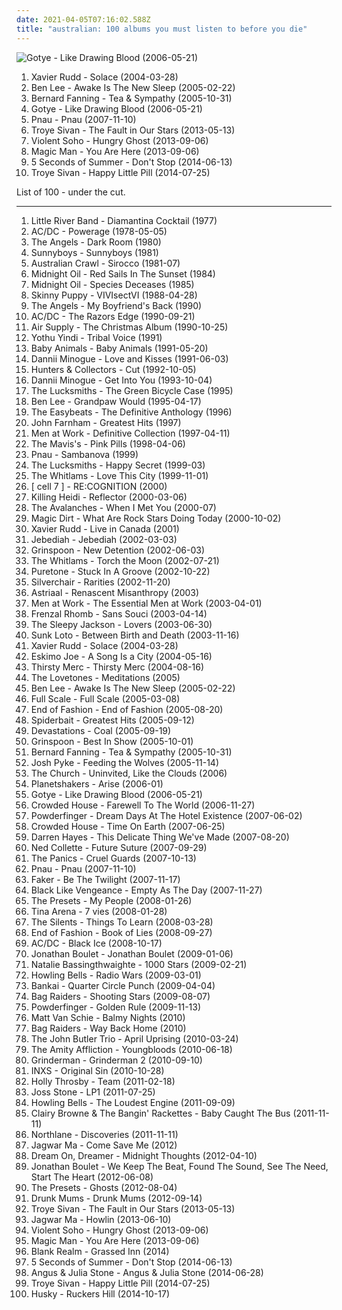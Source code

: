 ```yaml
---
date: 2021-04-05T07:16:02.588Z
title: "australian: 100 albums you must listen to before you die"
---
```

![Gotye - Like Drawing Blood (2006-05-21)](http://coverartarchive.org/release/adb359a8-a6d7-442b-a231-6005dc5e9a32/2588181873-500.jpg "Gotye - Like Drawing Blood (2006-05-21)")
<ol class="albums">
<li data-cover="http://coverartarchive.org/release/b6daa9c7-94c3-4453-8bc4-e74e5a47249e/6960638372-500.jpg" data-tags="folk, surf, australian, acoustic" role="button">Xavier Rudd - Solace (2004-03-28)</li>
<li data-cover="http://coverartarchive.org/release/7f1caad2-d40e-4568-b316-a6b58bfaf03b/22120885010-500.jpg" data-tags="australian" role="button">Ben Lee - Awake Is The New Sleep (2005-02-22)</li>
<li data-cover="http://coverartarchive.org/release/6d283241-8ab9-4ce8-b5e5-4bed82e1f894/9230255613-500.jpg" data-tags="australian, acoustic" role="button">Bernard Fanning - Tea & Sympathy (2005-10-31)</li>
<li data-cover="http://coverartarchive.org/release/adb359a8-a6d7-442b-a231-6005dc5e9a32/2588181873-500.jpg" data-tags="indie, australian, electronic" role="button">Gotye - Like Drawing Blood (2006-05-21)</li>
<li data-cover="http://coverartarchive.org/release/d140c01c-906d-37e8-96ac-fffa45af8fcc/8490359162-500.jpg" data-tags="electronic, australian, indietronica" role="button">Pnau - Pnau (2007-11-10)</li>
<li data-cover="https://img.discogs.com/hrp-6Fz0OaU2mKzq9x5BQf8NPaY=/fit-in/600x600/filters:strip_icc():format(jpeg):mode_rgb():quality(90)/discogs-images/R-11445111-1516463745-7281.jpeg.jpg" data-tags="pop, australian, youtube, male vocalists" role="button">Troye Sivan - The Fault in Our Stars (2013-05-13)</li>
<li data-cover="http://coverartarchive.org/release/87efb798-d326-49e9-9905-65f9bfb45f44/7339492732-500.jpg" data-tags="australian" role="button">Violent Soho - Hungry Ghost (2013-09-06)</li>
<li data-cover="http://coverartarchive.org/release/a6ccfc67-9337-4935-8f18-4529180510d1/5416578532-500.jpg" data-tags="electronic, indie, rock, alternative, australian, pop punk, listen" role="button">Magic Man - You Are Here (2013-09-06)</li>
<li data-cover="http://coverartarchive.org/release/f6e50836-e87e-4ada-96ee-5c48f91a715d/7774986323-500.jpg" data-tags="rock, pop rock, australian, pop punk" role="button">5 Seconds of Summer - Don't Stop (2014-06-13)</li>
<li data-cover="https://img.discogs.com/fi4jZ9ztLE3D36kuxCBPcZoQbAE=/fit-in/600x599/filters:strip_icc():format(jpeg):mode_rgb():quality(90)/discogs-images/R-6857298-1428100499-3255.jpeg.jpg" data-tags="pop, australian, youtube, male vocalists" role="button">Troye Sivan - Happy Little Pill (2014-07-25)</li>
</ol>
List of 100 - under the cut.
<!-- more -->

_________________

<ol class="albums">
<li data-cover="https://img.discogs.com/BNz0fN56AF1xYI-AqCyEbq5F86g=/fit-in/550x550/filters:strip_icc():format(jpeg):mode_rgb():quality(90)/discogs-images/R-2732252-1342438753-7271.jpeg.jpg" data-tags="classic rock, 70s, australian, little river band" role="button">
Little River Band - Diamantina Cocktail (1977)
</li>
<li data-cover="http://coverartarchive.org/release/691c26c5-5804-47ca-8d86-41b411876689/20241458081-500.jpg" data-tags="hard rock" role="button">
AC/DC - Powerage (1978-05-05)
</li>
<li data-cover="https://via.placeholder.com/450" data-tags="rock, 80s, hard rock, australian, aussie, australian rock, aussie rock, 80s rock" role="button">
The Angels - Dark Room (1980)
</li>
<li data-cover="http://coverartarchive.org/release/b282bfeb-6b8f-3bc4-9276-f0f433048a77/23879493882-500.jpg" data-tags="indie, alternative, australian, sunnyboys" role="button">
Sunnyboys - Sunnyboys (1981)
</li>
<li data-cover="https://via.placeholder.com/450" data-tags="80s, australian, power-pop, white reggae, unintelligible, oz rock, music i adore" role="button">
Australian Crawl - Sirocco (1981-07)
</li>
<li data-cover="http://coverartarchive.org/release/a77628e2-99b1-3a90-8c30-d680b0d3d632/28675121161-500.jpg" data-tags="australian, rock, 80s" role="button">
Midnight Oil - Red Sails In The Sunset (1984)
</li>
<li data-cover="http://coverartarchive.org/release/ca14adbe-1927-49ae-aa69-180fa0494ad0/15004817841-500.jpg" data-tags="rock, australian" role="button">
Midnight Oil - Species Deceases (1985)
</li>
<li data-cover="https://via.placeholder.com/450" data-tags="industrial" role="button">
Skinny Puppy - VIVIsectVI (1988-04-28)
</li>
<li data-cover="http://coverartarchive.org/release/c90ce171-0e82-4cfc-8a37-499a590d41c6/24546237017-500.jpg" data-tags="rock, 60s, 70s, hard rock, australian, aussie, girl group, 70s rock, australian rock, morning music, aussie rock, new world fair" role="button">
The Angels - My Boyfriend's Back (1990)
</li>
<li data-cover="http://coverartarchive.org/release/c280af5a-666b-3221-9d1f-a12b674ddf54/11350701340-500.jpg" data-tags="hard rock" role="button">
AC/DC - The Razors Edge (1990-09-21)
</li>
<li data-cover="http://coverartarchive.org/release/cb3f0102-fdf3-4c61-a2ce-e953e9800e40/15473827078-500.jpg" data-tags="pop, pop rock, australian, christmas, soft rock, cheesy, collection, christmas albums, air supply" role="button">
Air Supply - The Christmas Album (1990-10-25)
</li>
<li data-cover="https://img.discogs.com/Wqwqs9FIt0XbH5V95eIUiP-zCW4=/fit-in/600x450/filters:strip_icc():format(jpeg):mode_rgb():quality(90)/discogs-images/R-1742814-1529806958-2162.jpeg.jpg" data-tags="australian, world" role="button">
Yothu Yindi - Tribal Voice (1991)
</li>
<li data-cover="http://coverartarchive.org/release/bd7d495c-a21f-3159-851f-9e36380cd597/4899610696-500.jpg" data-tags="rock, australian, albums in my cd rack" role="button">
Baby Animals - Baby Animals (1991-05-20)
</li>
<li data-cover="http://coverartarchive.org/release/49077c4b-185f-487b-99a2-1b49e9345ebb/12337813915-500.jpg" data-tags="electronic, electronica, pop, dance, australian, techno, 90s, female vocalist" role="button">
Dannii Minogue - Love and Kisses (1991-06-03)
</li>
<li data-cover="http://coverartarchive.org/release/b0af2867-cfbc-4782-ab25-683200194c41/20650964762-500.jpg" data-tags="rock, australian" role="button">
Hunters & Collectors - Cut (1992-10-05)
</li>
<li data-cover="http://coverartarchive.org/release/1597ff14-c36c-4df6-9e9f-33ec9d3e3408/12337906565-500.jpg" data-tags="electronic, electronica, pop, dance, australian, techno, 90s, female vocalist" role="button">
Dannii Minogue - Get Into You (1993-10-04)
</li>
<li data-cover="https://img.discogs.com/2HbEHZPJnQbAeFEFZNQWt7Z7DdA=/fit-in/600x590/filters:strip_icc():format(jpeg):mode_rgb():quality(90)/discogs-images/R-1604916-1231999553.jpeg.jpg" data-tags="indie, pop, alternative, indie pop, twee pop, australian, 90s, anti-folk" role="button">
The Lucksmiths - The Green Bicycle Case (1995)
</li>
<li data-cover="http://coverartarchive.org/release/fca29729-b286-4042-b710-8e28d8ed78f3/16176401664-500.jpg" data-tags="australian, acoustic" role="button">
Ben Lee - Grandpaw Would (1995-04-17)
</li>
<li data-cover="https://img.discogs.com/ekGNyjhh3Dxzx_r-l8Inik0s8mk=/fit-in/595x600/filters:strip_icc():format(jpeg):mode_rgb():quality(90)/discogs-images/R-11501981-1517474496-1311.jpeg.jpg" data-tags="pop, rock, 60s, australian, psychedelic, oldies, garage, male vocalists, library, close harmony" role="button">
The Easybeats - The Definitive Anthology (1996)
</li>
<li data-cover="http://coverartarchive.org/release/d2f4ce1f-ad6b-4235-8e84-1d7122e374f6/9700776375-500.jpg" data-tags="classic rock, pop, rock, 80s, australian, aussie, john farnham" role="button">
John Farnham - Greatest Hits (1997)
</li>
<li data-cover="https://img.discogs.com/z_qrGCVxtVqSXt-LKsA2nR8jsaQ=/fit-in/600x586/filters:strip_icc():format(jpeg):mode_rgb():quality(90)/discogs-images/R-9281927-1477888687-6448.jpeg.jpg" data-tags="pop, rock, 80s, australian, new wave, oldies, male vocalists, close harmony, meine alben" role="button">
Men at Work - Definitive Collection (1997-04-11)
</li>
<li data-cover="http://coverartarchive.org/release/6d6caef6-1ec5-48c8-89a8-a77648e137f5/6662695228-500.jpg" data-tags="australian" role="button">
The Mavis's - Pink Pills (1998-04-06)
</li>
<li data-cover="http://coverartarchive.org/release/a4b233d0-183a-482d-a7a7-7a1bb6d9ba38/6257852608-500.jpg" data-tags="australian, electronic" role="button">
Pnau - Sambanova (1999)
</li>
<li data-cover="https://img.discogs.com/cfc9e7fd50d7c9c08931869b95f6849a01d0635d/images/spacer.gif" data-tags="indie, pop, alternative, indie pop, twee pop, australian, 90s, anti-folk, fave-pop" role="button">
The Lucksmiths - Happy Secret (1999-03)
</li>
<li data-cover="https://img.discogs.com/9faYlINBVBBxJUcGDstxeKGmVPg=/fit-in/600x592/filters:strip_icc():format(jpeg):mode_rgb():quality(90)/discogs-images/R-4016120-1500856103-2776.jpeg.jpg" data-tags="australian" role="button">
The Whitlams - Love This City (1999-11-01)
</li>
<li data-cover="https://img.discogs.com/2Z5LCAXMSY_E_8aDoS8Hl-eKjds=/fit-in/600x600/filters:strip_icc():format(jpeg):mode_rgb():quality(90)/discogs-images/R-1953125-1254692604.jpeg.jpg" data-tags="electronic, electronica, 80s, ambient, australian, industrial, idm, glitch, synthpop, futurepop, industrial metal, electro-industrial, steampunk" role="button">
[ cell 7 ] - RE:COGNITION (2000)
</li>
<li data-cover="https://img.discogs.com/GyS0cYHemy-r3a6HegKEXco0EUA=/fit-in/350x350/filters:strip_icc():format(jpeg):mode_rgb():quality(90)/discogs-images/R-11731-1327490030.jpeg.jpg" data-tags="rock, alternative rock, australian, post-grunge, great artist, reflector" role="button">
Killing Heidi - Reflector (2000-03-06)
</li>
<li data-cover="http://coverartarchive.org/release/acacc842-6066-4b8b-83b4-b378509a82c9/14132799564-500.jpg" data-tags="chillout, electronic, trip-hop, 80s, alternative, dance, australian, funk, turntablism, whimsical, fun, 00s, aussie, bootleg, fake, summery, soothing, rusbeh" role="button">
The Avalanches - When I Met You (2000-07)
</li>
<li data-cover="https://via.placeholder.com/450" data-tags="rock, alternative rock, australian, female vocals, chicks with guitars" role="button">
Magic Dirt - What Are Rock Stars Doing Today (2000-10-02)
</li>
<li data-cover="http://coverartarchive.org/release/4f740d23-68f8-4e6b-9d51-27381b1bd051/9998194073-500.jpg" data-tags="indie, folk, singer-songwriter, australian, acoustic, mellow, live, 00s" role="button">
Xavier Rudd - Live in Canada (2001)
</li>
<li data-cover="https://via.placeholder.com/450" data-tags="alternative rock, australian" role="button">
Jebediah - Jebediah (2002-03-03)
</li>
<li data-cover="https://img.discogs.com/wWdr6ZlhZM3V4pdKeuTX0Ti9Ci4=/fit-in/600x525/filters:strip_icc():format(jpeg):mode_rgb():quality(90)/discogs-images/R-628771-1603077592-1541.jpeg.jpg" data-tags="australian" role="button">
Grinspoon - New Detention (2002-06-03)
</li>
<li data-cover="https://img.discogs.com/1sOIqVa-FndRj9ylHSRUjy4tF9Q=/fit-in/600x585/filters:strip_icc():format(jpeg):mode_rgb():quality(90)/discogs-images/R-7877530-1450726506-6945.jpeg.jpg" data-tags="pop, rock, australian" role="button">
The Whitlams - Torch the Moon (2002-07-21)
</li>
<li data-cover="https://img.discogs.com/qod28ZiCDABT-laIIsMdl91Q6Dk=/fit-in/513x374/filters:strip_icc():format(jpeg):mode_rgb():quality(90)/discogs-images/R-138339-1106688055.jpg.jpg" data-tags="electronica, pop, experimental, australian, itunes" role="button">
Puretone - Stuck In A Groove (2002-10-22)
</li>
<li data-cover="http://coverartarchive.org/release/75ba6348-f99f-369e-93e8-978115427bd3/1612955339-500.jpg" data-tags="rock, grunge, alternative rock, australian, post-grunge" role="button">
Silverchair - Rarities (2002-11-20)
</li>
<li data-cover="https://via.placeholder.com/450" data-tags="black metal, australian" role="button">
Astriaal - Renascent Misanthropy (2003)
</li>
<li data-cover="https://img.discogs.com/CNWQ-65tOtu0wHnoQxU8t7lmjCM=/fit-in/600x852/filters:strip_icc():format(jpeg):mode_rgb():quality(90)/discogs-images/R-7970862-1452672610-7453.jpeg.jpg" data-tags="classic rock, pop, rock, 80s, australian, new wave, soft rock" role="button">
Men at Work - The Essential Men at Work (2003-04-01)
</li>
<li data-cover="http://coverartarchive.org/release/21a6018f-c4cd-31dc-8308-faf213ed07ab/3323591202-500.jpg" data-tags="australian" role="button">
Frenzal Rhomb - Sans Souci (2003-04-14)
</li>
<li data-cover="http://coverartarchive.org/release/66dbad61-405a-4bac-a9f6-83f76cf9c7da/9725831330-500.jpg" data-tags="australian" role="button">
The Sleepy Jackson - Lovers (2003-06-30)
</li>
<li data-cover="https://via.placeholder.com/450" data-tags="metal, australian" role="button">
Sunk Loto - Between Birth and Death (2003-11-16)
</li>
<li data-cover="http://coverartarchive.org/release/b6daa9c7-94c3-4453-8bc4-e74e5a47249e/6960638372-500.jpg" data-tags="folk, surf, australian, acoustic" role="button">
Xavier Rudd - Solace (2004-03-28)
</li>
<li data-cover="http://coverartarchive.org/release/d2514ebd-7da2-4a31-9ff2-2ab6678e3676/21353841090-500.jpg" data-tags="australian" role="button">
Eskimo Joe - A Song Is a City (2004-05-16)
</li>
<li data-cover="http://coverartarchive.org/release/1a409125-e33d-4cc6-b237-f7fe712d9f34/3487346284-500.jpg" data-tags="rock, alternative, australian, male vocalists, thirsty merc" role="button">
Thirsty Merc - Thirsty Merc (2004-08-16)
</li>
<li data-cover="http://coverartarchive.org/release/5b179718-55bb-4549-ac5d-70ab499d4716/8062009596-500.jpg" data-tags="rock, australian, investigate, amn 2006, brian jonestown massacre, band records, chaser iii" role="button">
The Lovetones - Meditations (2005)
</li>
<li data-cover="http://coverartarchive.org/release/7f1caad2-d40e-4568-b316-a6b58bfaf03b/22120885010-500.jpg" data-tags="australian" role="button">
Ben Lee - Awake Is The New Sleep (2005-02-22)
</li>
<li data-cover="https://img.discogs.com/jToqEeCgPTGMDrb8sLl4SCMycRQ=/fit-in/600x597/filters:strip_icc():format(jpeg):mode_rgb():quality(90)/discogs-images/R-765138-1184439787.jpeg.jpg" data-tags="metal, rap, australian, alternative metal, nu metal, rap metal, rap-metal, no-screamo" role="button">
Full Scale - Full Scale (2005-03-08)
</li>
<li data-cover="http://coverartarchive.org/release/ef2b7550-bb44-4289-9088-4daa37593f10/20024492143-500.jpg" data-tags="rock, australian" role="button">
End of Fashion - End of Fashion (2005-08-20)
</li>
<li data-cover="http://coverartarchive.org/release/83d4a126-26b8-47b2-b49a-4590d0f9c520/9245449619-500.jpg" data-tags="alternative rock, australian" role="button">
Spiderbait - Greatest Hits (2005-09-12)
</li>
<li data-cover="https://img.discogs.com/-pg5ltC02VoQTnfGKqboXoVAPmU=/fit-in/600x597/filters:strip_icc():format(jpeg):mode_rgb():quality(90)/discogs-images/R-835233-1567451572-1172.jpeg.jpg" data-tags="australian" role="button">
Devastations - Coal (2005-09-19)
</li>
<li data-cover="https://img.discogs.com/xjNCs2oJBD2FaQMaHQSY6X4hCAY=/fit-in/300x300/filters:strip_icc():format(jpeg):mode_rgb():quality(90)/discogs-images/R-3153555-1318237619.jpeg.jpg" data-tags="alternative rock, australian" role="button">
Grinspoon - Best In Show (2005-10-01)
</li>
<li data-cover="http://coverartarchive.org/release/6d283241-8ab9-4ce8-b5e5-4bed82e1f894/9230255613-500.jpg" data-tags="australian, acoustic" role="button">
Bernard Fanning - Tea & Sympathy (2005-10-31)
</li>
<li data-cover="https://img.discogs.com/Zn_PVNM_FO56rUVzHRW83Nx3z_c=/fit-in/500x500/filters:strip_icc():format(jpeg):mode_rgb():quality(90)/discogs-images/R-1067853-1327919452.jpeg.jpg" data-tags="australian" role="button">
Josh Pyke - Feeding the Wolves (2005-11-14)
</li>
<li data-cover="http://coverartarchive.org/release/012ace4e-4ab5-4da6-b62d-eddd1065e739/2196547790-500.jpg" data-tags="alternative rock, australian" role="button">
The Church - Uninvited, Like the Clouds (2006)
</li>
<li data-cover="http://coverartarchive.org/release/b1b993cb-24db-439d-9415-2ee02e69e9a2/24701723651-500.jpg" data-tags="pop, rock, pop rock, australian, pop punk, christian rock, worship, planetshakers, planet shakers" role="button">
Planetshakers - Arise (2006-01)
</li>
<li data-cover="http://coverartarchive.org/release/adb359a8-a6d7-442b-a231-6005dc5e9a32/2588181873-500.jpg" data-tags="indie, australian, electronic" role="button">
Gotye - Like Drawing Blood (2006-05-21)
</li>
<li data-cover="http://coverartarchive.org/release/c9afec1f-6ddb-4a78-8674-f2d6e7864dd1/17919122179-500.jpg" data-tags="pop, rock, australian, english" role="button">
Crowded House - Farewell To The World (2006-11-27)
</li>
<li data-cover="http://coverartarchive.org/release/17fd9c64-1dbc-3d5c-ba53-4086991c81cd/4921652324-500.jpg" data-tags="australian" role="button">
Powderfinger - Dream Days At The Hotel Existence (2007-06-02)
</li>
<li data-cover="https://img.discogs.com/XQFgarS1rd6AyUnHdYccjgyBx40=/fit-in/600x600/filters:strip_icc():format(jpeg):mode_rgb():quality(90)/discogs-images/R-6175437-1518968810-3549.jpeg.jpg" data-tags="australian, alternative rock" role="button">
Crowded House - Time On Earth (2007-06-25)
</li>
<li data-cover="https://img.discogs.com/qp-fSXy8to2EneFsoGOXf99Fle0=/fit-in/600x581/filters:strip_icc():format(jpeg):mode_rgb():quality(90)/discogs-images/R-2210804-1595306896-2248.jpeg.jpg" data-tags="australian, pop" role="button">
Darren Hayes - This Delicate Thing We've Made (2007-08-20)
</li>
<li data-cover="https://img.discogs.com/O6fKwZnutdg_pAp5Tt7Bdy11Taw=/fit-in/352x360/filters:strip_icc():format(jpeg):mode_rgb():quality(90)/discogs-images/R-10299986-1494912560-1577.jpeg.jpg" data-tags="australian, 00s, merkliste" role="button">
Ned Collette - Future Suture (2007-09-29)
</li>
<li data-cover="https://img.discogs.com/5CSR2ZexE31wNBuqOnv9HvTMq1A=/fit-in/400x398/filters:strip_icc():format(jpeg):mode_rgb():quality(90)/discogs-images/R-2664115-1334722692.jpeg.jpg" data-tags="australian" role="button">
The Panics - Cruel Guards (2007-10-13)
</li>
<li data-cover="http://coverartarchive.org/release/d140c01c-906d-37e8-96ac-fffa45af8fcc/8490359162-500.jpg" data-tags="electronic, australian, indietronica" role="button">
Pnau - Pnau (2007-11-10)
</li>
<li data-cover="http://coverartarchive.org/release/1f1817f1-0357-4f55-912b-1e4b052abaab/1158143504-500.jpg" data-tags="indie, rock, australian, aussie, sydney, discoverockult, good australian pop with substance" role="button">
Faker - Be The Twilight (2007-11-17)
</li>
<li data-cover="https://img.discogs.com/akWvgXUNruCt-EXGtUvFun8N_LE=/fit-in/600x602/filters:strip_icc():format(jpeg):mode_rgb():quality(90)/discogs-images/R-9899771-1589187874-2819.jpeg.jpg" data-tags="australian, melodic death metal" role="button">
Black Like Vengeance - Empty As The Day (2007-11-27)
</li>
<li data-cover="https://via.placeholder.com/450" data-tags="electronic, electropop, indie, australian, synthpop, modern rock, buy, electrohouse, australian electronic" role="button">
The Presets - My People (2008-01-26)
</li>
<li data-cover="https://img.discogs.com/9XzuG5rE59q-HP_zhuYR8WhFLdA=/fit-in/500x427/filters:strip_icc():format(jpeg):mode_rgb():quality(90)/discogs-images/R-1892824-1367044030-5496.jpeg.jpg" data-tags="french, pop, female vocalists, australian, tin" role="button">
Tina Arena - 7 vies (2008-01-28)
</li>
<li data-cover="http://coverartarchive.org/release/cae0104b-3c82-4707-9e39-8092bd965c21/24057146713-500.jpg" data-tags="indie, australian, psychedelic, garage rock, debut album" role="button">
The Silents - Things To Learn (2008-03-28)
</li>
<li data-cover="http://coverartarchive.org/release/007eb196-9edd-419a-8b05-be4889fab577/1877691832-500.jpg" data-tags="rock, australian" role="button">
End of Fashion - Book of Lies (2008-09-27)
</li>
<li data-cover="http://coverartarchive.org/release/701340f6-dea7-3f37-acb6-808950f5299b/13904108948-500.jpg" data-tags="hard rock" role="button">
AC/DC - Black Ice (2008-10-17)
</li>
<li data-cover="https://img.discogs.com/HHaD7sImJSdHnDiMxK3oIStpE2o=/fit-in/293x293/filters:strip_icc():format(jpeg):mode_rgb():quality(90)/discogs-images/R-2064629-1261889819.jpeg.jpg" data-tags="indie, rock, indie rock, australian, villa tempo, sweet - sweeter - nina" role="button">
Jonathan Boulet - Jonathan Boulet (2009-01-06)
</li>
<li data-cover="http://coverartarchive.org/release/34f92ab0-b354-41ab-a328-99a14c582e67/16609692119-500.jpg" data-tags="pop, female vocalists, dance, australian, dance-pop, to purchase" role="button">
Natalie Bassingthwaighte - 1000 Stars (2009-02-21)
</li>
<li data-cover="https://img.discogs.com/386MqCyhoQeEYW_EV0DED1vektE=/fit-in/600x600/filters:strip_icc():format(jpeg):mode_rgb():quality(90)/discogs-images/R-1673013-1248027968.jpeg.jpg" data-tags="australian" role="button">
Howling Bells - Radio Wars (2009-03-01)
</li>
<li data-cover="http://coverartarchive.org/release/a50a4fd5-e834-441b-91fd-cd1b5a0e9de2/11811001351-500.jpg" data-tags="electronic, grunge, australian, loud, melbourne, horsetastic" role="button">
Bankai - Quarter Circle Punch (2009-04-04)
</li>
<li data-cover="http://coverartarchive.org/release/b0859310-5eee-40dc-88ac-9cd761f91d49/6576902413-500.jpg" data-tags="trance, electronic, dance, australian, house" role="button">
Bag Raiders - Shooting Stars (2009-08-07)
</li>
<li data-cover="http://coverartarchive.org/release/e116d549-bb3f-42e2-9461-ef12018cf29d/27087638197-500.jpg" data-tags="australian" role="button">
Powderfinger - Golden Rule (2009-11-13)
</li>
<li data-cover="http://coverartarchive.org/release/9def56ea-fb40-4fd4-8bbc-b9f50f572f5d/2033721976-500.jpg" data-tags="electronic, pop, 80s, australian, synthpop, male vocalists, dreampop" role="button">
Matt Van Schie - Balmy Nights (2010)
</li>
<li data-cover="https://img.discogs.com/9O99dPHvBxMQ9-UaNa6xrQfOZV4=/fit-in/600x600/filters:strip_icc():format(jpeg):mode_rgb():quality(90)/discogs-images/R-9046282-1473834343-4106.png.jpg" data-tags="electronic, electro, dance, australian, happy, funk, electrodance, poptron" role="button">
Bag Raiders - Way Back Home (2010)
</li>
<li data-cover="https://img.discogs.com/cfc9e7fd50d7c9c08931869b95f6849a01d0635d/images/spacer.gif" data-tags="folk, australian, jbt, john butler" role="button">
The John Butler Trio - April Uprising (2010-03-24)
</li>
<li data-cover="https://img.discogs.com/7l--RrHRsRckHODoo81PzOrQVX0=/fit-in/600x600/filters:strip_icc():format(jpeg):mode_rgb():quality(90)/discogs-images/R-3149766-1536557176-4766.jpeg.jpg" data-tags="post-hardcore" role="button">
The Amity Affliction - Youngbloods (2010-06-18)
</li>
<li data-cover="http://coverartarchive.org/release/a9434b3e-fc13-39a1-8bce-ce0079dc1125/9576536177-500.jpg" data-tags="alternative rock, garage" role="button">
Grinderman - Grinderman 2 (2010-09-10)
</li>
<li data-cover="https://img.discogs.com/lP82-QQtB6OxZMj25TjSjRk2q8Y=/fit-in/600x600/filters:strip_icc():format(jpeg):mode_rgb():quality(90)/discogs-images/R-1410996-1511196632-9274.jpeg.jpg" data-tags="alternative rock, australian, new wave, australia, australien, australie" role="button">
INXS - Original Sin (2010-10-28)
</li>
<li data-cover="https://via.placeholder.com/450" data-tags="female vocalists, australian, 2011 releases" role="button">
Holly Throsby - Team (2011-02-18)
</li>
<li data-cover="https://img.discogs.com/qWypFWC6X79FPI1bZN2Z0uVuXvY=/fit-in/600x532/filters:strip_icc():format(jpeg):mode_rgb():quality(90)/discogs-images/R-4187854-1608112438-6231.jpeg.jpg" data-tags="soul" role="button">
Joss Stone - LP1 (2011-07-25)
</li>
<li data-cover="https://via.placeholder.com/450" data-tags="indie, australian, london, 10s, cooking vinyl, alt. rock, rel-mnth:2011:september, luc janssen cd verkocht" role="button">
Howling Bells - The Loudest Engine (2011-09-09)
</li>
<li data-cover="http://coverartarchive.org/release/7ab2c4b4-7d6c-4a1a-aa0a-9cc4ec53ac05/5002999584-500.jpg" data-tags="rock, soul, indie pop, indie rock, australian, r&b, blues rock, singer/songwriter, australian indie, bluesy rock, souful, souful house" role="button">
Clairy Browne & The Bangin' Rackettes - Baby Caught The Bus (2011-11-11)
</li>
<li data-cover="http://coverartarchive.org/release/947d89bc-ab96-4a5a-9099-15a64f3071b5/3282688281-500.jpg" data-tags="metalcore" role="button">
Northlane - Discoveries (2011-11-11)
</li>
<li data-cover="https://via.placeholder.com/450" data-tags="electronic, indie, alternative, indie rock, australian, synth pop, psychedelic, synthpop" role="button">
Jagwar Ma - Come Save Me (2012)
</li>
<li data-cover="http://coverartarchive.org/release/ed0726de-b30a-4ba1-8e6a-b93e1396fa07/7847968822-500.jpg" data-tags="metalcore, electronic, emo, experimental, australian, screamo, post-hardcore, melodic hardcore, melodic metalcore" role="button">
Dream On, Dreamer - Midnight Thoughts (2012-04-10)
</li>
<li data-cover="http://coverartarchive.org/release/bd1dda75-1ed4-4a59-90c3-377168d2e6c2/1422537327-500.jpg" data-tags="indie, pop, folk, australian, modular recordings, sounds like fang island at times" role="button">
Jonathan Boulet - We Keep The Beat, Found The Sound, See The Need, Start The Heart (2012-06-08)
</li>
<li data-cover="https://img.discogs.com/4T2QJIfBUdOU4k2Bg-x7PNP3VDw=/fit-in/500x500/filters:strip_icc():format(jpeg):mode_rgb():quality(90)/discogs-images/R-4206131-1358553230-4089.jpeg.jpg" data-tags="electronic, indie, electroclash, electro, australian, synth pop, synthpop, poptron" role="button">
The Presets - Ghosts (2012-08-04)
</li>
<li data-cover="https://img.discogs.com/8Vzdpi3x5aoRBLWEub9Spd82a74=/fit-in/350x350/filters:strip_icc():format(jpeg):mode_rgb():quality(90)/discogs-images/R-4050081-1353579789-4538.jpeg.jpg" data-tags="alternative, australian, garage rock, garage punk, boobs on cover" role="button">
Drunk Mums - Drunk Mums (2012-09-14)
</li>
<li data-cover="https://img.discogs.com/hrp-6Fz0OaU2mKzq9x5BQf8NPaY=/fit-in/600x600/filters:strip_icc():format(jpeg):mode_rgb():quality(90)/discogs-images/R-11445111-1516463745-7281.jpeg.jpg" data-tags="pop, australian, youtube, male vocalists" role="button">
Troye Sivan - The Fault in Our Stars (2013-05-13)
</li>
<li data-cover="https://img.discogs.com/pr4P-Lu0VVSTmWZVoBfCXU3P7Uk=/fit-in/300x300/filters:strip_icc():format(jpeg):mode_rgb():quality(90)/discogs-images/R-4651028-1371094078-3852.jpeg.jpg" data-tags="indie, psychedelic pop" role="button">
Jagwar Ma - Howlin (2013-06-10)
</li>
<li data-cover="http://coverartarchive.org/release/87efb798-d326-49e9-9905-65f9bfb45f44/7339492732-500.jpg" data-tags="australian" role="button">
Violent Soho - Hungry Ghost (2013-09-06)
</li>
<li data-cover="http://coverartarchive.org/release/a6ccfc67-9337-4935-8f18-4529180510d1/5416578532-500.jpg" data-tags="electronic, indie, rock, alternative, australian, pop punk, listen" role="button">
Magic Man - You Are Here (2013-09-06)
</li>
<li data-cover="http://coverartarchive.org/release/b00f5b44-be33-4331-a09c-78cbcd9812dd/6338970201-500.jpg" data-tags="indie, rock, indie rock, australian, 10s, brisbane, fire records" role="button">
Blank Realm - Grassed Inn (2014)
</li>
<li data-cover="http://coverartarchive.org/release/f6e50836-e87e-4ada-96ee-5c48f91a715d/7774986323-500.jpg" data-tags="rock, pop rock, australian, pop punk" role="button">
5 Seconds of Summer - Don't Stop (2014-06-13)
</li>
<li data-cover="http://coverartarchive.org/release/7b4b37c3-04da-458c-ac44-f43126108e6e/7658899164-500.jpg" data-tags="folk, indie pop" role="button">
Angus & Julia Stone - Angus & Julia Stone (2014-06-28)
</li>
<li data-cover="https://img.discogs.com/fi4jZ9ztLE3D36kuxCBPcZoQbAE=/fit-in/600x599/filters:strip_icc():format(jpeg):mode_rgb():quality(90)/discogs-images/R-6857298-1428100499-3255.jpeg.jpg" data-tags="pop, australian, youtube, male vocalists" role="button">
Troye Sivan - Happy Little Pill (2014-07-25)
</li>
<li data-cover="http://coverartarchive.org/release/22a1092f-4b00-4f28-98cd-c31e3178bfe6/12255257045-500.jpg" data-tags="indie, folk, australian, bad albums" role="button">
Husky - Ruckers Hill (2014-10-17)
</li>
</ol>